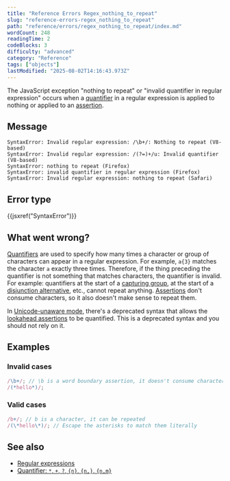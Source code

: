 ```yaml
---
title: "Reference Errors Regex_nothing_to_repeat"
slug: "reference-errors-regex_nothing_to_repeat"
path: "reference/errors/regex_nothing_to_repeat/index.md"
wordCount: 248
readingTime: 2
codeBlocks: 3
difficulty: "advanced"
category: "Reference"
tags: ["objects"]
lastModified: "2025-08-02T14:16:43.973Z"
---
```



The JavaScript exception "nothing to repeat" or "invalid quantifier in regular expression" occurs when a [quantifier](/en-US/docs/Web/JavaScript/Reference/Regular_expressions/Quantifier) in a regular expression is applied to nothing or applied to an [assertion](/en-US/docs/Web/JavaScript/Reference/Regular_expressions#assertions).

## Message

```plain
SyntaxError: Invalid regular expression: /\b+/: Nothing to repeat (V8-based)
SyntaxError: Invalid regular expression: /(?=)+/u: Invalid quantifier (V8-based)
SyntaxError: nothing to repeat (Firefox)
SyntaxError: invalid quantifier in regular expression (Firefox)
SyntaxError: Invalid regular expression: nothing to repeat (Safari)
```

## Error type

{{jsxref("SyntaxError")}}

## What went wrong?

[Quantifiers](/en-US/docs/Web/JavaScript/Reference/Regular_expressions/Quantifier) are used to specify how many times a character or group of characters can appear in a regular expression. For example, `a{3}` matches the character `a` exactly three times. Therefore, if the thing preceding the quantifier is not something that matches characters, the quantifier is invalid. For example: quantifiers at the start of a [capturing group](/en-US/docs/Web/JavaScript/Reference/Regular_expressions/Capturing_group), at the start of a [disjunction alternative](/en-US/docs/Web/JavaScript/Reference/Regular_expressions/Disjunction), etc., cannot repeat anything. [Assertions](/en-US/docs/Web/JavaScript/Reference/Regular_expressions#assertions) don't consume characters, so it also doesn't make sense to repeat them.

In [Unicode-unaware mode](/en-US/docs/Web/JavaScript/Reference/Global_Objects/RegExp/unicode#unicode-aware_mode), there's a deprecated syntax that allows the [lookahead assertions](/en-US/docs/Web/JavaScript/Reference/Regular_expressions/Lookahead_assertion) to be quantified. This is a deprecated syntax and you should not rely on it.

## Examples

### Invalid cases

```js example-bad
/\b+/; // \b is a word boundary assertion, it doesn't consume characters
/(*hello*)/;
```

### Valid cases

```js example-good
/b+/; // b is a character, it can be repeated
/(\*hello\*)/; // Escape the asterisks to match them literally
```

## See also

- [Regular expressions](/en-US/docs/Web/JavaScript/Reference/Regular_expressions)
- [Quantifier: `*`, `+`, `?`, `{n}`, `{n,}`, `{n,m}`](/en-US/docs/Web/JavaScript/Reference/Regular_expressions/Quantifier)
